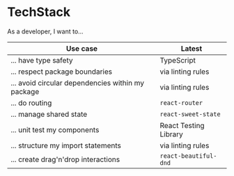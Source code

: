 # TechStack

As a developer, I want to...

| Use case                                           | Latest                |
| -------------------------------------------------- | --------------------- |
| ... have type safety                               | TypeScript            |
| ... respect package boundaries                     | via linting rules     |
| ... avoid circular dependencies within my package  | via linting rules     |
| ... do routing                                     | `react-router`        |
| ... manage shared state                            | `react-sweet-state`   |
| ... unit test my components                        | React Testing Library |
| ... structure my import statements                 | via linting rules     |
| ... create drag'n'drop interactions                | `react-beautiful-dnd` |
